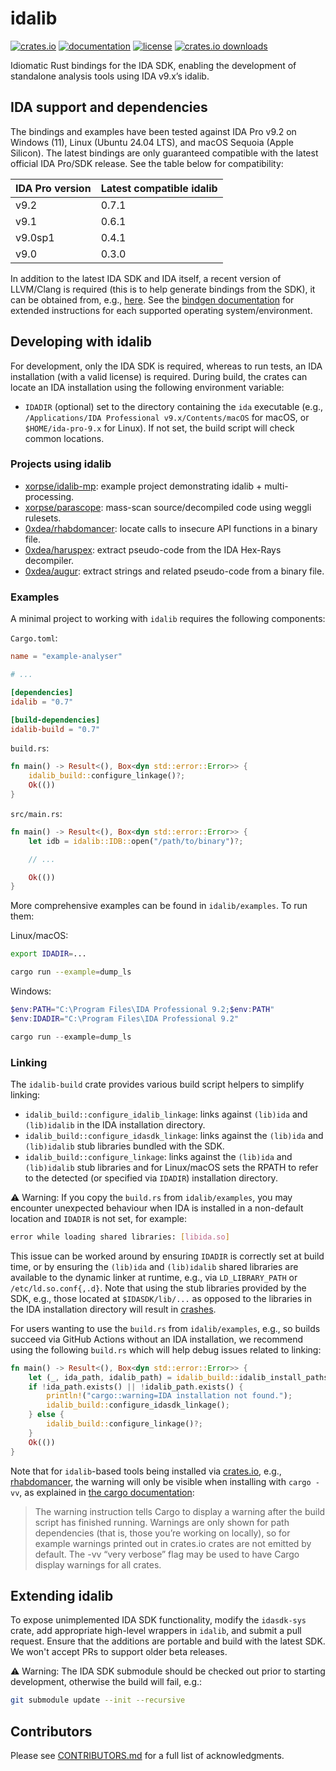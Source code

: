 # idalib

[![crates.io](https://img.shields.io/crates/v/idalib)](https://crates.io/crates/idalib)
[![documentation](https://img.shields.io/badge/documentation-0.7.1%2B9.2.250908-blue?link=https%3A%2F%2Fidalib.rs%2Fidalib)](https://idalib.rs/idalib/)
[![license](https://img.shields.io/crates/l/idalib)](https://github.com/binarly-io/idalib)
[![crates.io downloads](https://img.shields.io/crates/d/idalib)](https://crates.io/crates/idalib)

Idiomatic Rust bindings for the IDA SDK, enabling the development of standalone
analysis tools using IDA v9.x’s idalib.

## IDA support and dependencies

The bindings and examples have been tested against IDA Pro v9.2 on Windows
(11), Linux (Ubuntu 24.04 LTS), and macOS Sequoia (Apple Silicon). The latest
bindings are only guaranteed compatible with the latest official IDA Pro/SDK
release. See the table below for compatibility:

| IDA Pro version | Latest compatible idalib |
|-----------------|--------------------------|
| v9.2            | 0.7.1                    |
| v9.1            | 0.6.1                    |
| v9.0sp1         | 0.4.1                    |
| v9.0            | 0.3.0                    |

In addition to the latest IDA SDK and IDA itself, a recent version of
LLVM/Clang is required (this is to help generate bindings from the SDK), it can
be obtained from, e.g., [here](https://github.com/llvm/llvm-project/releases).
See the [bindgen
documentation](https://rust-lang.github.io/rust-bindgen/requirements.html) for
extended instructions for each supported operating system/environment.

## Developing with idalib

For development, only the IDA SDK is required, whereas to run tests, an IDA
installation (with a valid license) is required. During build, the crates
can locate an IDA installation using the following environment variable:

- `IDADIR` (optional) set to the directory containing the `ida` executable
  (e.g., `/Applications/IDA Professional v9.x/Contents/macOS` for macOS, or
  `$HOME/ida-pro-9.x` for Linux). If not set, the build script will check
  common locations.

### Projects using idalib

- [xorpse/idalib-mp](https://github.com/xorpse/idalib-mp): example project demonstrating idalib + multi-processing.
- [xorpse/parascope](https://github.com/xorpse/parascope): mass-scan source/decompiled code using weggli rulesets.
- [0xdea/rhabdomancer](https://github.com/0xdea/rhabdomancer): locate calls to insecure API functions in a binary file.
- [0xdea/haruspex](https://github.com/0xdea/haruspex): extract pseudo-code from the IDA Hex-Rays decompiler.
- [0xdea/augur](https://github.com/0xdea/augur): extract strings and related pseudo-code from a binary file.

### Examples

A minimal project to working with `idalib` requires the following components:

`Cargo.toml`:

```toml
name = "example-analyser"

# ...

[dependencies]
idalib = "0.7"

[build-dependencies]
idalib-build = "0.7"
```

`build.rs`:

```rust
fn main() -> Result<(), Box<dyn std::error::Error>> {
    idalib_build::configure_linkage()?;
    Ok(())
}
```

`src/main.rs`:

```rust
fn main() -> Result<(), Box<dyn std::error::Error>> {
    let idb = idalib::IDB::open("/path/to/binary")?;

    // ...

    Ok(())
}
```

More comprehensive examples can be found in `idalib/examples`. To run them:

Linux/macOS:

```sh
export IDADIR=...

cargo run --example=dump_ls
```

Windows:

```powershell
$env:PATH="C:\Program Files\IDA Professional 9.2;$env:PATH"
$env:IDADIR="C:\Program Files\IDA Professional 9.2"

cargo run --example=dump_ls
```

### Linking

The `idalib-build` crate provides various build script helpers to simplify
linking:

- `idalib_build::configure_idalib_linkage`: links against `(lib)ida` and
  `(lib)idalib` in the IDA installation directory.
- `idalib_build::configure_idasdk_linkage`: links against the `(lib)ida` and
  `(lib)idalib` stub libraries bundled with the SDK.
- `idalib_build::configure_linkage`: links against the `(lib)ida` and
  `(lib)idalib` stub libraries and for Linux/macOS sets the RPATH to refer to
  the detected (or specified via `IDADIR`) installation directory.

⚠️ Warning: If you copy the `build.rs` from `idalib/examples`, you may encounter
unexpected behaviour when IDA is installed in a non-default location and
`IDADIR` is not set, for example:

```sh
error while loading shared libraries: [libida.so]
```

This issue can be worked around by ensuring `IDADIR` is correctly set at build
time, or by ensuring the `(lib)ida` and `(lib)idalib` shared libraries are
available to the dynamic linker at runtime, e.g., via `LD_LIBRARY_PATH` or
`/etc/ld.so.conf{,.d}`. Note that using the stub libraries provided by the SDK,
e.g., those located at `$IDASDK/lib/...` as opposed to the
libraries in the IDA installation directory will result in
[crashes](https://github.com/binarly-io/idalib/issues/24).

For users wanting to use the `build.rs` from `idalib/examples`, e.g., so builds
succeed via GitHub Actions without an IDA installation, we recommend using the
following `build.rs` which will help debug issues related to linking:

```rust
fn main() -> Result<(), Box<dyn std::error::Error>> {
    let (_, ida_path, idalib_path) = idalib_build::idalib_install_paths_with(false);
    if !ida_path.exists() || !idalib_path.exists() {
        println!("cargo::warning=IDA installation not found.");
        idalib_build::configure_idasdk_linkage();
    } else {
        idalib_build::configure_linkage()?;
    }
    Ok(())
}
```

Note that for `idalib`-based tools being installed via
[crates.io](https://crates.io), e.g.,
[rhabdomancer](https://github.com/0xdea/rhabdomancer), the warning will only be
visible when installing with `cargo -vv`, as explained
in [the cargo documentation](https://doc.rust-lang.org/cargo/reference/build-scripts.html#cargo-warning):

> The warning instruction tells Cargo to display a warning after the build
> script has finished running. Warnings are only shown for path dependencies
> (that is, those you’re working on locally), so for example warnings printed
> out in crates.io crates are not emitted by default. The -vv “very verbose”
> flag may be used to have Cargo display warnings for all crates.

## Extending idalib

To expose unimplemented IDA SDK functionality, modify the `idasdk-sys` crate,
add appropriate high-level wrappers in `idalib`, and submit a pull request.
Ensure that the additions are portable and build with the latest SDK. We won't
accept PRs to support older beta releases.

⚠️ Warning: The IDA SDK submodule should be checked out prior to starting
development, otherwise the build will fail, e.g.:

```sh
git submodule update --init --recursive
```

## Contributors

Please see [CONTRIBUTORS.md](https://github.com/binarly-io/idalib/blob/master/CONTRIBUTORS.md) for a full list of
acknowledgments.
